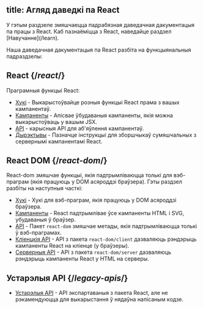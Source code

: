 title: Агляд даведкі па React
---

<Intro>
У гэтым раздзеле змяшчаецца падрабязная даведачная дакументацыя па працы з React. 
Каб пазнаёміцца з React, наведайце раздзел [Навучанне](/learn).
</Intro>

Наша даведачная дакументацыя па React разбіта на функцыянальныя падраздзелы:

## React {/*react*/}
Праграмныя функцыі React:
* [Хукі](/reference/react/hooks) - Выкарыстоўвайце розныя функцыі React прама з вашых кампанентаў.
* [Кампаненты](/reference/react/components) - Апісвае ўбудаваныя кампаненты, якія можна выкарыстоўваць у вашым JSX.
* [API](/reference/react/apis) - карысныя API для аб'яўлення кампанентаў.
* [Дырэктывы](/reference/react/directives) - Пазначце інструкцыі для зборшчыкаў сумяшчальных з сервернымі кампанентамі React.

## React DOM {/*react-dom*/}
React-dom змяшчае функцыі, якія падтрымліваюцца толькі для вэб-праграм 
(якія працуюць у DOM асяроддзі браўзера). Гэты раздзел разбіты на наступныя часткі:

* [Хукі](/reference/react-dom/hooks) - Хукі для вэб-праграм, якія працуюць у DOM асяроддзі браўзера.
* [Кампаненты](/reference/react-dom/components) - React падтрымлівае ўсе кампаненты HTML і SVG, убудаваныя ў браўзер.
* [API](/reference/react-dom) - Пакет `react-dom` змяшчае метады, якія падтрымліваюцца толькі ў вэб-праграмах.
* [Кліенцкія API](/reference/react-dom/client) - API з пакета `react-dom/client` дазваляюць рэндэрыць кампаненты React на кліенце (у браўзеры).
* [Серверныя API](/reference/react-dom/server) - API з пакета `react-dom/server` дазваляюць рэндэрыць кампаненты React у HTML на серверы.

## Устарэлыя API {/*legacy-apis*/}
* [Устарэлыя API](/reference/react/legacy) - API экспартаваныя з пакета React, але не рэкамендуюцца для выкарыстання ў нядаўна напісаным кодзе.
